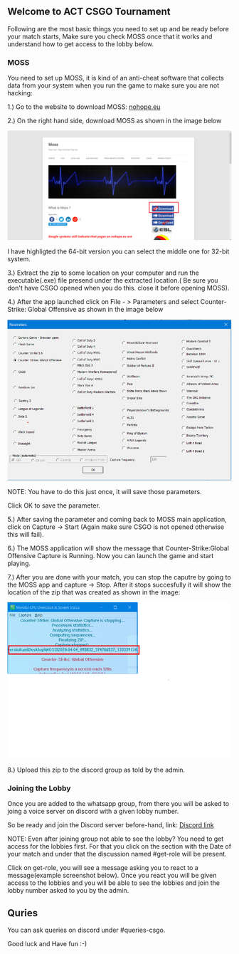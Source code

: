 ## Welcome to ACT CSGO Tournament

Following are the most basic things you need to set up and be ready before your match starts, Make sure you check MOSS once that it works and understand how to get access to the lobby below.



### MOSS

 You need to set up MOSS, it is kind of an anti-cheat software that collects data from your system when you run the game to make sure you are not hacking:
 

1.) Go to the website to download MOSS: [nohope.eu](https://nohope.eu) 

2.) On the right hand side, download MOSS as shown in the image below

  ![text](/download.png)

 I have highligted the 64-bit version you can select the middle one for 32-bit system.
 
3.) Extract the zip to some location on your computer and run the executable(.exe) file presend under the extracted location.( Be sure you don't have CSGO opened when you do this. close it before opening MOSS).

4.) After the app launched click on File - > Parameters and select Counter-Strike: Global Offensive as shown in the image below

 ![text](/parameter.png)
 
 NOTE: You have to do this just once, it will save those parameters.
 
 Click OK to save the parameter.
 
5.) After saving the parameter and coming back to MOSS main application, click on Capture -> Start (Again make sure CSGO is not opened otherwise this will fail).

6.) The MOSS application will show the message that Counter-Strike:Global Offensive Capture is Running. Now you can launch the game and start playing.

7.) After you are done with your match, you can stop the caputre by going to the MOSS app and capture -> Stop. After it stops succesfully it will show the location of the zip that was created as shown in the image:

 ![text](/zip.png)
 
8.) Upload this zip to the discord group as told by the admin.



### Joining the Lobby

 Once you are added to the whatsapp group, from there you will be asked to joing a voice server on discord with a given lobby number.
 
 So be ready and join the Discord server before-hand, link: [Discord link](https://discord.gg/RHdaSM)
 
 NOTE: Even after joining group not able to see the lobby? You need to get access for the  lobbies first. For that you click on the section with the Date of your match and under that the discussion named #get-role will be present.
 
 Click on get-role, you will see a message asking you to react to a message(example screenshot below). Once you react you will be given access to the lobbies and you will be able to see the lobbies and join the lobby number asked to you by the admin.
  
 

## Quries

 You can ask queries on discord under #queries-csgo.
 
 Good luck and Have fun :-)
